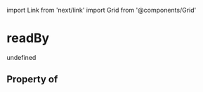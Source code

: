 import Link from 'next/link'
import Grid from '@components/Grid'

# readBy

undefined

## Property of



